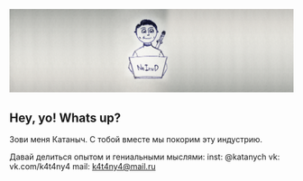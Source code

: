 [![Header](https://github.com/Katanych/Katanych/blob/main/img_1.png)](https://www.instagram.com/katanych_on_pipe/)

## Hey, yo! Whats up?

Зови меня Катаныч. С тобой вместе мы покорим эту индустрию.

Давай делиться опытом и гениальными мыслями:
inst: @katanych
vk: vk.com/k4t4ny4
mail: k4t4ny4@mail.ru
